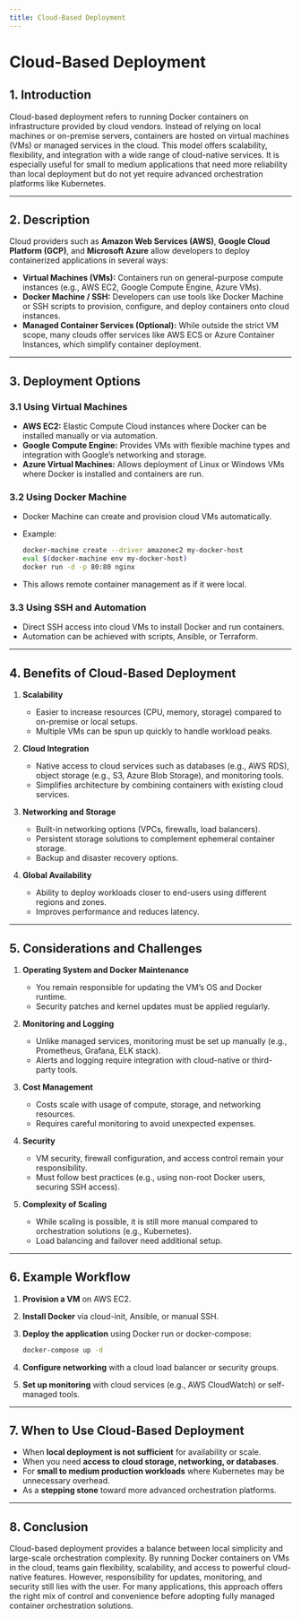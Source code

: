 ```yaml
---
title: Cloud-Based Deployment
---
```

# Cloud-Based Deployment

## 1. Introduction

Cloud-based deployment refers to running Docker containers on infrastructure provided by cloud vendors. Instead of relying on local machines or on-premise servers, containers are hosted on virtual machines (VMs) or managed services in the cloud. This model offers scalability, flexibility, and integration with a wide range of cloud-native services. It is especially useful for small to medium applications that need more reliability than local deployment but do not yet require advanced orchestration platforms like Kubernetes.

---

## 2. Description

Cloud providers such as **Amazon Web Services (AWS)**, **Google Cloud Platform (GCP)**, and **Microsoft Azure** allow developers to deploy containerized applications in several ways:

* **Virtual Machines (VMs):** Containers run on general-purpose compute instances (e.g., AWS EC2, Google Compute Engine, Azure VMs).
* **Docker Machine / SSH:** Developers can use tools like Docker Machine or SSH scripts to provision, configure, and deploy containers onto cloud instances.
* **Managed Container Services (Optional):** While outside the strict VM scope, many clouds offer services like AWS ECS or Azure Container Instances, which simplify container deployment.

---

## 3. Deployment Options

### 3.1 Using Virtual Machines

* **AWS EC2:** Elastic Compute Cloud instances where Docker can be installed manually or via automation.
* **Google Compute Engine:** Provides VMs with flexible machine types and integration with Google’s networking and storage.
* **Azure Virtual Machines:** Allows deployment of Linux or Windows VMs where Docker is installed and containers are run.

### 3.2 Using Docker Machine

* Docker Machine can create and provision cloud VMs automatically.
* Example:

  ```bash
  docker-machine create --driver amazonec2 my-docker-host
  eval $(docker-machine env my-docker-host)
  docker run -d -p 80:80 nginx
  ```

* This allows remote container management as if it were local.

### 3.3 Using SSH and Automation

* Direct SSH access into cloud VMs to install Docker and run containers.
* Automation can be achieved with scripts, Ansible, or Terraform.

---

## 4. Benefits of Cloud-Based Deployment

1. **Scalability**

   * Easier to increase resources (CPU, memory, storage) compared to on-premise or local setups.
   * Multiple VMs can be spun up quickly to handle workload peaks.

2. **Cloud Integration**

   * Native access to cloud services such as databases (e.g., AWS RDS), object storage (e.g., S3, Azure Blob Storage), and monitoring tools.
   * Simplifies architecture by combining containers with existing cloud services.

3. **Networking and Storage**

   * Built-in networking options (VPCs, firewalls, load balancers).
   * Persistent storage solutions to complement ephemeral container storage.
   * Backup and disaster recovery options.

4. **Global Availability**

   * Ability to deploy workloads closer to end-users using different regions and zones.
   * Improves performance and reduces latency.

---

## 5. Considerations and Challenges

1. **Operating System and Docker Maintenance**

   * You remain responsible for updating the VM’s OS and Docker runtime.
   * Security patches and kernel updates must be applied regularly.

2. **Monitoring and Logging**

   * Unlike managed services, monitoring must be set up manually (e.g., Prometheus, Grafana, ELK stack).
   * Alerts and logging require integration with cloud-native or third-party tools.

3. **Cost Management**

   * Costs scale with usage of compute, storage, and networking resources.
   * Requires careful monitoring to avoid unexpected expenses.

4. **Security**

   * VM security, firewall configuration, and access control remain your responsibility.
   * Must follow best practices (e.g., using non-root Docker users, securing SSH access).

5. **Complexity of Scaling**

   * While scaling is possible, it is still more manual compared to orchestration solutions (e.g., Kubernetes).
   * Load balancing and failover need additional setup.

---

## 6. Example Workflow

1. **Provision a VM** on AWS EC2.
2. **Install Docker** via cloud-init, Ansible, or manual SSH.
3. **Deploy the application** using Docker run or docker-compose:

   ```bash
   docker-compose up -d
   ```

4. **Configure networking** with a cloud load balancer or security groups.
5. **Set up monitoring** with cloud services (e.g., AWS CloudWatch) or self-managed tools.

---

## 7. When to Use Cloud-Based Deployment

* When **local deployment is not sufficient** for availability or scale.
* When you need **access to cloud storage, networking, or databases**.
* For **small to medium production workloads** where Kubernetes may be unnecessary overhead.
* As a **stepping stone** toward more advanced orchestration platforms.

---

## 8. Conclusion

Cloud-based deployment provides a balance between local simplicity and large-scale orchestration complexity. By running Docker containers on VMs in the cloud, teams gain flexibility, scalability, and access to powerful cloud-native features. However, responsibility for updates, monitoring, and security still lies with the user. For many applications, this approach offers the right mix of control and convenience before adopting fully managed container orchestration solutions.
